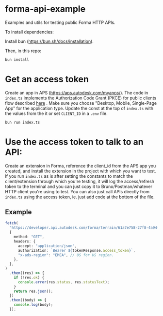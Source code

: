 # forma-api-example

Examples and utils for testing public Forma HTTP APIs.

To install dependencies:

Install bun (<https://bun.sh/docs/installation>).

Then, in this repo:

```bash
bun install
```

# Get an access token

Create an app in APS (<https://aps.autodesk.com/myapps/>). The code in `index.ts`
implements the Authorization Code Grant (PKCE) for public clients flow described
[here](https://aps.autodesk.com/en/docs/oauth/v2/tutorials/get-3-legged-token-pkce/get-3-legged-token-pkce/)
. Make sure you choose "Desktop, Mobile, Single-Page App" for the application
type. Update the const at the top of `index.ts` with the values from the it or
set `CLIENT_ID` in a `.env` file.

```bash
bun run index.ts
```

# Use the access token to talk to an API:

Create an extension in Forma, reference the client_id from the APS app you
created, and install the extension in the project with which you want to
test. If you run `index.ts` as is after setting the constants to match the
client/extension through which you're testing, it will log the access/refresh
token to the terminal and you can just copy it to Bruno/Postman/whatever
HTTP client you're using to test. You can also just call APIs directly from
`index.ts` using the access token, ie. just add code at the bottom of the file.

## Example

```ts
fetch(
  "https://developer.api.autodesk.com/forma/terrain/61a7e758-27f8-4a94-bdfa-ad308e5428b8/revisions/1706175717609?authcontext=pro_0fovoakrca",
  {
    method: "GET",
    headers: {
      accept: "application/json",
      authorization: `Bearer ${tokenResponse.access_token}`,
      "x-ads-region": "EMEA", // US for US region.
    },
  },
)
  .then((res) => {
    if (!res.ok) {
      console.error(res.status, res.statusText);
    }
    return res.json();
  })
  .then((body) => {
    console.log(body);
  });
```
